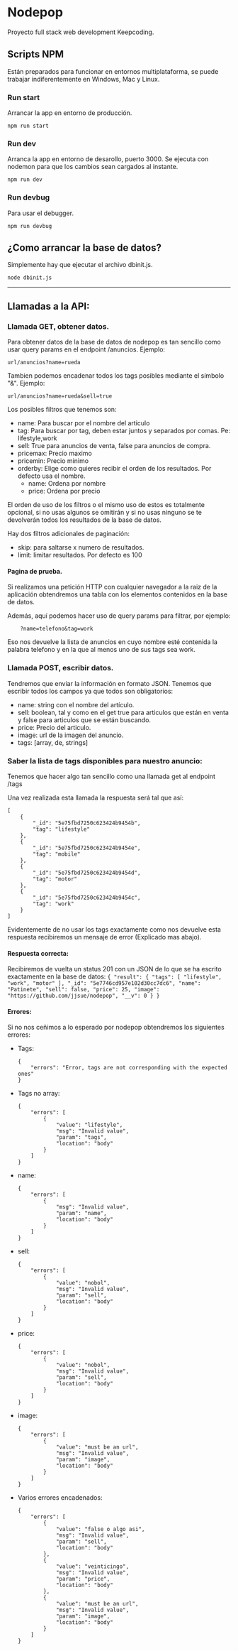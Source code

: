 # Nodepop
Proyecto full stack web development Keepcoding.

## Scripts NPM

Están preparados para funcionar en entornos multiplataforma, se puede trabajar indiferentemente en Windows, Mac y Linux.

### Run start

Arrancar la app en entorno de producción.

```
npm run start
```
### Run dev

Arranca la app en entorno de desarollo, puerto 3000. Se ejecuta con nodemon para que los cambios sean cargados al instante.

```
npm run dev
```

### Run devbug

Para usar el debugger.
```
npm run devbug
```
## ¿Como arrancar la base de datos?

Simplemente hay que ejecutar el archivo dbinit.js.
```
node dbinit.js
```

---


## Llamadas a la API:

### Llamada GET, obtener datos.

Para obtener datos de la base de datos de nodepop es tan sencillo como usar query params en el endpoint /anuncios. Ejemplo:

```
url/anuncios?name=rueda
```

Tambien podemos encadenar todos los tags posibles mediante el símbolo "&". Ejemplo:

```
url/anuncios?name=rueda&sell=true
```

Los posibles filtros que tenemos son:
* name: Para buscar por el nombre del articulo
* tag: Para buscar por tag, deben estar juntos y separados por comas. Pe: lifestyle,work
* sell: True para anuncios de venta, false para anuncios de compra.
* pricemax: Precio maximo
* pricemin: Precio minimo
* orderby: Elige como quieres recibir el orden de los resultados. Por defecto usa el nombre.
    * name: Ordena por nombre
    * price: Ordena por precio

El orden de uso de los filtros o el mismo uso de estos es totalmente opcional, si no usas algunos se omitirán y si no usas ninguno se te devolverán todos los resultados de la base de datos.

Hay dos filtros adicionales de paginación:

* skip: para saltarse x numero de resultados.
* limit: limitar resultados. Por defecto es 100

#### Pagina de prueba.

Si realizamos una petición HTTP con cualquier navegador a la raiz de la aplicación obtendremos una tabla con los elementos contenidos en la base de datos.

Además, aquí podemos hacer uso de query params para filtrar, por ejemplo:

```
    ?name=telefono&tag=work
```

Eso nos devuelve la lista de anuncios en cuyo nombre esté contenida la palabra telefono y en la que al menos uno de sus tags sea work.

### Llamada POST, escribir datos.

Tendremos que enviar la información en formato JSON. Tenemos que escribir todos los campos ya que todos son obligatorios:
* name: string con el nombre del artículo.
* sell: boolean, tal y como en el get true para articulos que están en venta y false para articulos que se están buscando.
* price: Precio del articulo.
* image: url de la imagen del anuncio.
* tags: [array, de, strings]

### Saber la lista de tags disponibles para nuestro anuncio:

Tenemos que hacer algo tan sencillo como una llamada get al endpoint /tags

Una vez realizada esta llamada la respuesta será tal que así:

```
[
    {
        "_id": "5e75fbd7250c623424b9454b",
        "tag": "lifestyle"
    },
    {
        "_id": "5e75fbd7250c623424b9454e",
        "tag": "mobile"
    },
    {
        "_id": "5e75fbd7250c623424b9454d",
        "tag": "motor"
    },
    {
        "_id": "5e75fbd7250c623424b9454c",
        "tag": "work"
    }
]
```
Evidentemente de no usar los tags exactamente como nos devuelve esta respuesta recibiremos un mensaje de error (Explicado mas abajo).

#### Respuesta correcta:
Recibiremos de vuelta un status 201 con un JSON de lo que se ha escrito exactamente en la base de datos:
    ```
    {
        "result": {
            "tags": [
                "lifestyle",
                "work",
                "motor"
            ],
            "_id": "5e7746cd957e102d30cc7dc6",
            "name": "Patinete",
            "sell": false,
            "price": 25,
            "image": "https://github.com/jjsue/nodepop",
            "__v": 0
        }
    }
    ```
#### Errores:
Si no nos ceñimos a lo esperado por nodepop obtendremos los siguientes errores:
* Tags:
    ```
    {
        "errors": "Error, tags are not corresponding with the expected ones"
    }
    ```
* Tags no array:
    ```
    {
        "errors": [
            {
                "value": "lifestyle",
                "msg": "Invalid value",
                "param": "tags",
                "location": "body"
            }
        ]
    }
    ```
* name:
    ```
    {
        "errors": [
            {
                "msg": "Invalid value",
                "param": "name",
                "location": "body"
            }
        ]
    }
    ```
* sell:
    ```
    {
        "errors": [
            {
                "value": "nobol",
                "msg": "Invalid value",
                "param": "sell",
                "location": "body"
            }
        ]
    }
    ```
* price:
    ```
    {
        "errors": [
            {
                "value": "nobol",
                "msg": "Invalid value",
                "param": "sell",
                "location": "body"
            }
        ]
    }
    ```
* image:
    ```
    {
        "errors": [
            {
                "value": "must be an url",
                "msg": "Invalid value",
                "param": "image",
                "location": "body"
            }
        ]
    }
    ```
* Varios errores encadenados:
    ```
    {
        "errors": [
            {
                "value": "false o algo asi",
                "msg": "Invalid value",
                "param": "sell",
                "location": "body"
            },
            {
                "value": "veinticingo",
                "msg": "Invalid value",
                "param": "price",
                "location": "body"
            },
            {
                "value": "must be an url",
                "msg": "Invalid value",
                "param": "image",
                "location": "body"
            }
        ]
    }
    ```